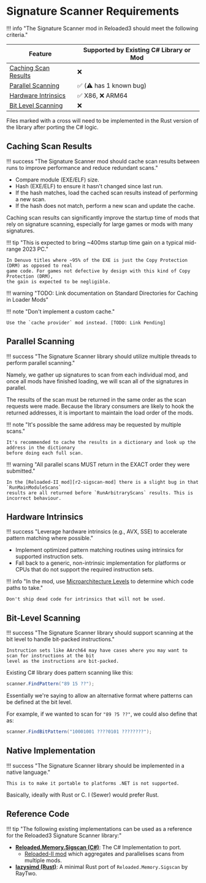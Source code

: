 # Signature Scanner Requirements

!!! info "The Signature Scanner mod in Reloaded3 should meet the following criteria."

| Feature                                       | Supported by Existing C# Library or Mod |
| --------------------------------------------- | --------------------------------------- |
| [Caching Scan Results](#caching-scan-results) | ❌                                       |
| [Parallel Scanning](#parallel-scanning)       | ✅ (⚠️ has 1 known bug)                   |
| [Hardware Intrinsics](#parallel-scanning)     | ✅ X86, ❌ ARM64                          |
| [Bit Level Scanning](#bit-level-scanning)     | ❌                                       |

Files marked with a cross will need to be implemented in the Rust version of the library after porting
the C# logic.

## Caching Scan Results

!!! success "The Signature Scanner mod should cache scan results between runs to improve performance and reduce redundant scans."

- Compare module (EXE/ELF) size.
- Hash (EXE/ELF) to ensure it hasn't changed since last run.
- If the hash matches, load the cached scan results instead of performing a new scan.
- If the hash does not match, perform a new scan and update the cache.

Caching scan results can significantly improve the startup time of mods that rely on signature
scanning, especially for large games or mods with many signatures.

!!! tip "This is expected to bring ~400ms startup time gain on a typical mid-range 2023 PC."

    In Denuvo titles where ~95% of the EXE is just the Copy Protection (DRM) as opposed to real
    game code. For games not defective by design with this kind of Copy Protection (DRM),
    the gain is expected to be negligible.

!!! warning "TODO: Link documentation on Standard Directories for Caching in Loader Mods"

!!! note "Don't implement a custom cache."

    Use the `cache provider` mod instead. [TODO: Link Pending]

## Parallel Scanning

!!! success "The Signature Scanner library should utilize multiple threads to perform parallel scanning."

Namely, we gather up signatures to scan from each individual mod, and once all mods have finished loading,
we will scan all of the signatures in parallel.

The results of the scan must be returned in the same order as the scan requests were made. Because
the library consumers are likely to hook the returned addresses, it is important to maintain the load
order of the mods.

!!! note "It's possible the same address may be requested by multiple scans."

    It's recommended to cache the results in a dictionary and look up the address in the dictionary
    before doing each full scan.

!!! warning "All parallel scans MUST return in the EXACT order they were submitted."

    In the [Reloaded-II mod][r2-sigscan-mod] there is a slight bug in that `RunMainModuleScans`
    results are all returned before `RunArbitraryScans` results. This is incorrect behaviour.

## Hardware Intrinsics

!!! success "Leverage hardware intrinsics (e.g., AVX, SSE) to accelerate pattern matching where possible."

- Implement optimized pattern matching routines using intrinsics for supported instruction sets.
- Fall back to a generic, non-intrinsic implementation for platforms or CPUs that do not support the required instruction sets.

!!! info "In the mod, use [Microarchitecture Levels][microarch-levels] to determine which code paths to take."

    Don't ship dead code for intrinsics that will not be used.

## Bit-Level Scanning

!!! success "The Signature Scanner library should support scanning at the bit level to handle bit-packed instructions."

    Instruction sets like AArch64 may have cases where you may want to scan for instructions at the bit
    level as the instructions are bit-packed.

Existing C# library does pattern scanning like this:

```csharp
scanner.FindPattern("89 15 ??");
```

Essentially we're saying to allow an alternative format where patterns can be defined at the bit
level.

For example, if we wanted to scan for `"89 ?5 ??"`, we could also define that as:

```csharp
scanner.FindBitPattern("10001001 ????0101 ????????");
```

## Native Implementation

!!! success "The Signature Scanner library should be implemented in a native language."

    This is to make it portable to platforms .NET is not supported.

Basically, ideally with Rust or C.
I (Sewer) would prefer Rust.

## Reference Code

!!! tip "The following existing implementations can be used as a reference for the Reloaded3 Signature Scanner library:"

- **[Reloaded.Memory.Sigscan (C#)][reloaded-memory-sigscan]**: The C# Implementation to port.
    - [Reloaded-II mod][r2-sigscan-mod] which aggregates and parallelises scans from multiple mods.
- **[lazysimd (Rust)][lazysimd]**: A minimal Rust port of `Reloaded.Memory.Sigscan` by RayTwo.

<!-- Links -->
[lazysimd]: https://github.com/Raytwo/lazysimd
[reloaded-memory-sigscan]: https://github.com/Reloaded-Project/Reloaded.Memory.SigScan
[r2-sigscan-mod]: https://github.com/Reloaded-Project/Reloaded.Memory.SigScan/blob/master/External/Reloaded.Memory.SigScan.ReloadedII/StartupScanner.cs
[microarch-levels]: ../../../Loader/Backends/Native.md#instruction-sets
